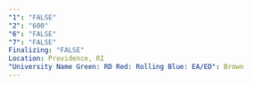 ```yaml
---
"1": "FALSE"
"2": "600"
"6": "FALSE"
"7": "FALSE"
Finalizing: "FALSE"
Location: Providence, RI
"University Name Green: RD Red: Rolling Blue: EA/ED": Brown
---
```


